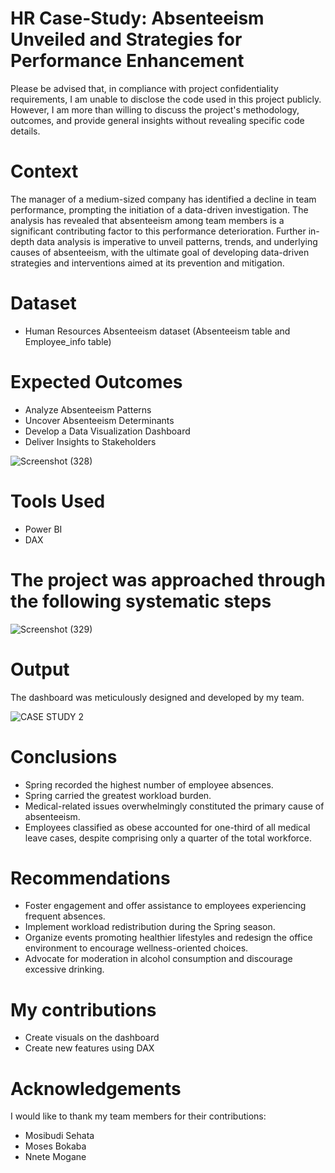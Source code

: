 # HR Case-Study: Absenteeism Unveiled and Strategies for Performance Enhancement
Please be advised that, in compliance with project confidentiality requirements, I am unable to disclose the code used in this project publicly. However, I am more than willing to discuss the project's methodology, outcomes, and provide general insights without revealing specific code details.

# Context
The manager of a medium-sized company has identified a decline in team performance, prompting the initiation of a data-driven investigation. The analysis has revealed that absenteeism among team members is a significant contributing factor to this performance deterioration. Further in-depth data analysis is imperative to unveil patterns, trends, and underlying causes of absenteeism, with the ultimate goal of developing data-driven strategies and interventions aimed at its prevention and mitigation.

# Dataset
- Human Resources Absenteeism dataset (Absenteeism table and Employee_info table)

# Expected Outcomes
- Analyze Absenteeism Patterns
- Uncover Absenteeism Determinants
- Develop a Data Visualization Dashboard
- Deliver Insights to Stakeholders
  
![Screenshot (328)](https://github.com/Nthabi-06/HR-Absenteeism-Case-Study/assets/128138564/096811df-63dd-4107-b8e5-7bf459ba1024)

# Tools Used
- Power BI
- DAX

# The project was approached through the following systematic steps 
![Screenshot (329)](https://github.com/Nthabi-06/HR-Absenteeism-Case-Study/assets/128138564/36862df4-90f8-4d7a-9c55-6ed59517f0d7)

# Output
The dashboard was meticulously designed and developed by my team.

![CASE STUDY 2](https://github.com/Nthabi-06/HR-Absenteeism-Case-Study/assets/128138564/2487b689-158c-451d-812b-532b52eeaacc)

# Conclusions
- Spring recorded the highest number of employee absences.
- Spring carried the greatest workload burden.
- Medical-related issues overwhelmingly constituted the primary cause of absenteeism.
- Employees classified as obese accounted for one-third of all medical leave cases, despite comprising only a quarter of the total workforce.

# Recommendations
- Foster engagement and offer assistance to employees experiencing frequent absences.
- Implement workload redistribution during the Spring season.
- Organize events promoting healthier lifestyles and redesign the office environment to encourage wellness-oriented choices.
- Advocate for moderation in alcohol consumption and discourage excessive drinking.

# My contributions
- Create visuals on the dashboard
- Create new features using DAX

# Acknowledgements
I would like to thank my team members for their contributions:

- Mosibudi Sehata
- Moses Bokaba
- Nnete Mogane


